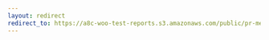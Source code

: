 ```yaml
---
layout: redirect
redirect_to: https://a8c-woo-test-reports.s3.amazonaws.com/public/pr-merge/44083/e2e/index.html
---
```

